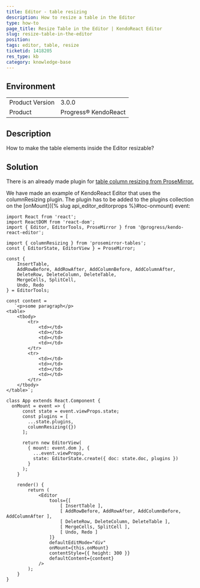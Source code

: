 ```yaml
---
title: Editor - table resizing
description: How to resize a table in the Editor
type: how-to
page_title: Resize Table in the Editor | KendoReact Editor
slug: resize-table-in-the-editor
position:
tags: editor, table, resize
ticketid: 1418205
res_type: kb
category: knowledge-base
---
```


## Environment
<table>
	<tbody>
		<tr>
			<td>Product Version</td>
			<td>3.0.0</td>
		</tr>
		<tr>
			<td>Product</td>
			<td>Progress® KendoReact</td>
		</tr>
	</tbody>
</table>


## Description
How to make the table elements inside the Editor resizable?

## Solution
There is an already made plugin for [table column resizing from ProseMirror.](https://github.com/ProseMirror/prosemirror-tables)

We have made an example of KendoReact Editor that uses the columnResizing plugin. The plugin has to be added to the plugins collection on the [onMount]({% slug api_editor_editorprops %}#toc-onmount) event:

```jsx-no-run
import React from 'react';
import ReactDOM from 'react-dom';
import { Editor, EditorTools, ProseMirror } from '@progress/kendo-react-editor';

import { columnResizing } from 'prosemirror-tables';
const { EditorState, EditorView } = ProseMirror;

const {
    InsertTable,
    AddRowBefore, AddRowAfter, AddColumnBefore, AddColumnAfter,
    DeleteRow, DeleteColumn, DeleteTable,
    MergeCells, SplitCell,
    Undo, Redo
} = EditorTools;

const content =
   `<p>some paragraph</p>
<table>
    <tbody>
        <tr>
            <td></td>
            <td></td>
            <td></td>
            <td></td>
        </tr>
        <tr>
            <td></td>
            <td></td>
            <td></td>
            <td></td>
        </tr>
    </tbody>
</table>`;

class App extends React.Component {
  onMount = event => {
      const state = event.viewProps.state;
      const plugins = [
        ...state.plugins,
        columnResizing({})
      ];

      return new EditorView(
        { mount: event.dom }, {
          ...event.viewProps,
          state: EditorState.create({ doc: state.doc, plugins })
        }
      );
    }

    render() {
        return (
            <Editor
                tools={[
                    [ InsertTable ],
                    [ AddRowBefore, AddRowAfter, AddColumnBefore, AddColumnAfter ],
                    [ DeleteRow, DeleteColumn, DeleteTable ],
                    [ MergeCells, SplitCell ],
                    [ Undo, Redo ]
                ]}
                defaultEditMode="div"
                onMount={this.onMount}
                contentStyle={{ height: 300 }}
                defaultContent={content}
            />
        );
    }
}
```
